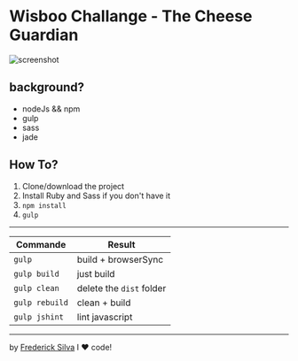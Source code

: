 # Wisboo Challange - The Cheese Guardian

![screenshot](/screenshot.png)

## background?

* nodeJs && npm
* gulp
* sass
* jade


## How To?

1. Clone/download the project
2. Install Ruby and Sass if you don't have it
3. `npm install`
4. `gulp`

---

| Commande      | Result                   |
|---------------|--------------------------|
| `gulp`        | build + browserSync      |
| `gulp build`  | just build               |
| `gulp clean`  | delete the `dist` folder |
| `gulp rebuild`| clean + build            |
| `gulp jshint` | lint javascript          |

----
by [Frederick Silva](https://github.com/fredericksilva)
I :heart: code!
